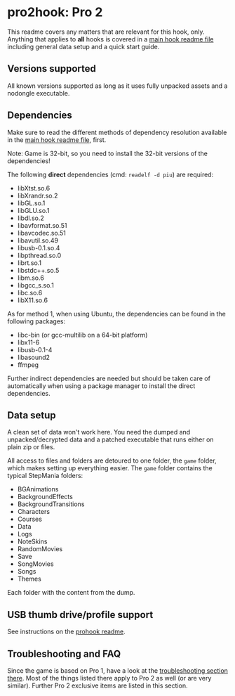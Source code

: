 # pro2hook: Pro 2
This readme covers any matters that are relevant for this hook, only. Anything that applies to **all** hooks is covered
in a [main hook readme file](../hook.md) including general data setup and a quick start guide.

## Versions supported
All known versions supported as long as it uses fully unpacked assets and a nodongle executable.

## Dependencies
Make sure to read the different methods of dependency resolution available in the [main hook readme file](../hook.md),
first.

Note: Game is 32-bit, so you need to install the 32-bit versions of the dependencies!

The following **direct** dependencies (cmd: `readelf -d piu`) are required:
* libXtst.so.6
* libXrandr.so.2
* libGL.so.1
* libGLU.so.1
* libdl.so.2
* libavformat.so.51
* libavcodec.so.51
* libavutil.so.49
* libusb-0.1.so.4
* libpthread.so.0
* librt.so.1
* libstdc++.so.5
* libm.so.6
* libgcc_s.so.1
* libc.so.6
* libX11.so.6

As for method 1, when using Ubuntu, the dependencies can be found in the following packages:
* libc-bin (or gcc-multilib on a 64-bit platform)
* libx11-6
* libusb-0.1-4
* libasound2
* ffmpeg

Further indirect dependencies are needed but should be taken care of automatically when using a package manager to
install the direct dependencies.

## Data setup
A clean set of data won't work here. You need the dumped and unpacked/decrypted data and a patched
executable that runs either on plain zip or files.

All access to files and folders are detoured to one folder, the `game` folder, which makes setting
up everything easier. The `game` folder contains the typical StepMania folders:
* BGAnimations
* BackgroundEffects
* BackgroundTransitions
* Characters
* Courses
* Data
* Logs
* NoteSkins
* RandomMovies
* Save
* SongMovies
* Songs
* Themes

Each folder with the content from the dump.

## USB thumb drive/profile support
See instructions on the [prohook readme](prohook.md#usb-thumb-driveprofile-support).

## Troubleshooting and FAQ
Since the game is based on Pro 1, have a look at the
[troubleshooting section there](19-pro.md#troubleshooting-and-faq). Most of the things listed there
apply to Pro 2 as well (or are very similar). Further Pro 2 exclusive items are listed in this
section.
